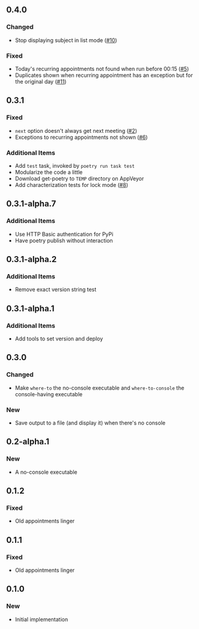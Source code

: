 ## 0.4.0

### Changed
- Stop displaying subject in list mode ([#10](https://github.com/blairconrad/where-to/pull/10))

### Fixed
- Today's recurring appointments not found when run before 00:15 ([#5](https://github.com/blairconrad/where-to/pull/5))
- Duplicates shown when recurring appointment has an exception but for the original day ([#11](https://github.com/blairconrad/where-to/pull/11))


## 0.3.1

### Fixed
- `next` option doesn't always get next meeting ([#2](https://github.com/blairconrad/where-to/pull/2))
- Exceptions to recurring appointments not shown ([#6](https://github.com/blairconrad/where-to/pull/6))

### Additional Items
- Add `test` task, invoked by `poetry run task test`
- Modularize the code a little
- Download get-poetry to `TEMP` directory on AppVeyor
- Add characterization tests for lock mode ([#8](https://github.com/blairconrad/where-to/pull/8))


## 0.3.1-alpha.7

### Additional Items
- Use HTTP Basic authentication for PyPi
- Have poetry publish without interaction


## 0.3.1-alpha.2

### Additional Items
- Remove exact version string test


## 0.3.1-alpha.1

### Additional Items
- Add tools to set version and deploy


## 0.3.0

### Changed
- Make `where-to` the no-console executable and `where-to-console` the
  console-having executable

### New
- Save output to a file (and display it) when there's no console


## 0.2-alpha.1

### New
- A no-console executable


## 0.1.2

### Fixed
- Old appointments linger


## 0.1.1

### Fixed
- Old appointments linger


## 0.1.0

### New
- Initial implementation